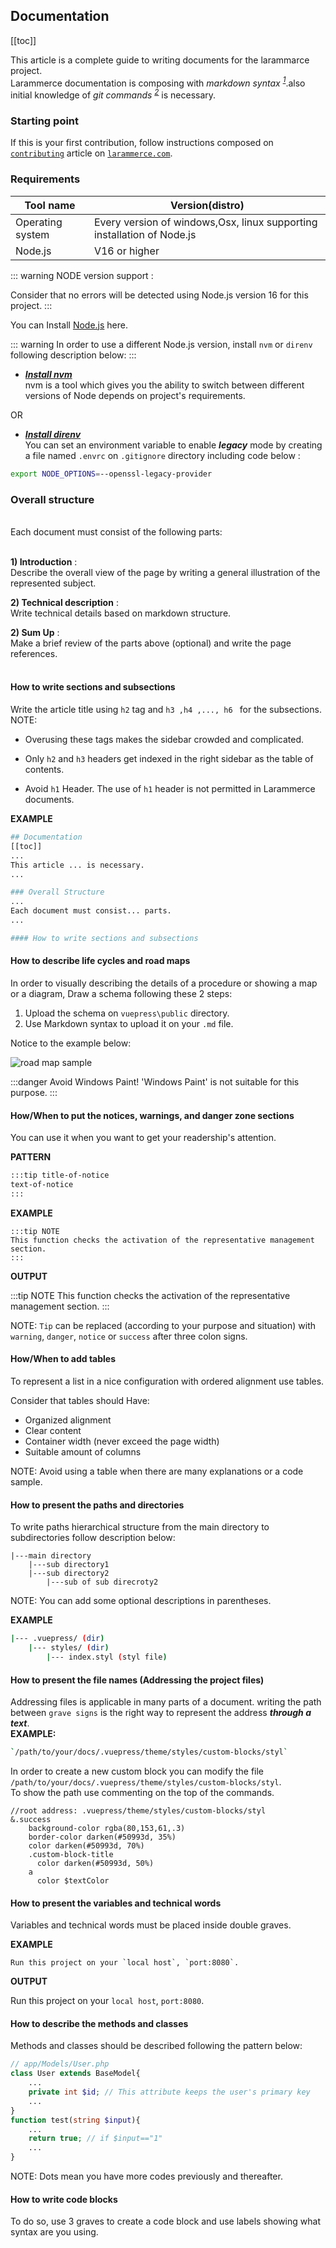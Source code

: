 ## Documentation

[[toc]]

This article is a complete guide to writing documents for the larammarce project.<br/>
Larammerce documentation is composing with *markdown syntax* *<sup>[1](#1)</sup>*.also initial knowledge of *git commands* *<sup>[2](#2)</sup>* is necessary.

### Starting point </br>

If this is your first contribution, follow instructions composed on [`contributing`](https://docs.larammerce.com/8.x/getting-started/contributing.html#contributing) article on [`larammerce.com`](https://larammerce.com/).

### Requirements
| Tool name        | Version(distro)                                                       |
|------------------|-----------------------------------------------------------------------|
| Operating system | Every version of windows,Osx, linux supporting installation of Node.js |
| Node.js          | V16 or higher                                                         |

::: warning NODE version support :

Consider that no errors will be detected using Node.js version 16 for this project.
:::

You can Install [Node.js](https://nodejs.org/en/download/) here.</br>

::: warning In order to use a different Node.js version, install `nvm` or `direnv` following description below: :::

- **_[Install nvm](https://github.com/nvm-sh/nvm)_**  </br>nvm is a tool which gives you the ability to switch between different versions of Node depends on project's requirements. <br/>

OR

- **_[Install direnv](https://direnv.net/docs/installation.html)_** </br>You can set an environment variable to enable **_legacy_** mode by creating a file named `.envrc` on `.gitignore` directory including code below :

```bash
export NODE_OPTIONS=--openssl-legacy-provider
```
### Overall structure

<br/> Each document must consist of the following parts:<br/><br/>

**1) Introduction** :<br/>
Describe the overall view of the page by writing a general illustration of the represented subject. <br/>

**2) Technical description** :<br/>
Write technical details based on markdown structure.<br/>

**2) Sum Up** :<br/>
Make a brief review of the parts above (optional) and write the page references.<br/><br/>

#### How to write sections and subsections

 Write the article title using `h2` tag and `h3 ,h4 ,..., h6 ` for the subsections. 
<br/>
NOTE:<br/> 

- Overusing these tags makes the sidebar crowded and complicated.

- Only `h2` and `h3` headers get indexed in the right sidebar as the table of contents.
- Avoid `h1` Header. The use of `h1` header is not permitted in Larammerce documents.

**EXAMPLE**

 ```bash
## Documentation
[[toc]]
...
This article ... is necessary.
...

### Overall Structure
...
Each document must consist... parts.
...

#### How to write sections and subsections
```

#### How to describe life cycles and road maps

In order to visually describing the details of a procedure or showing a map or a diagram, Draw a schema following these 2 steps:<br/>
1. Upload the schema on `vuepress\public` directory.
2. Use Markdown syntax to upload it on your `.md` file. <br/>


 Notice to the example below:

 ![road map sample](/.vuepress/public/road-map-sample.png)

 :::danger Avoid Windows Paint!
 'Windows Paint' is not suitable for this purpose.
 :::

#### How/When to put the notices, warnings, and danger zone sections

You can use it when you want to get your readership's attention.

**PATTERN**

```bash
:::tip title-of-notice
text-of-notice
:::
```
**EXAMPLE**

```
:::tip NOTE
This function checks the activation of the representative management section.
:::
```
**OUTPUT**

:::tip NOTE
This function checks the activation of the representative management section.
:::

NOTE: `Tip` can be replaced (according to your purpose and situation) with `warning`, `danger`, `notice` or `success`  after three colon signs.


#### How/When to add tables

To represent a list in a nice configuration with ordered alignment use tables.

Consider that tables should Have:
- Organized alignment
- Clear content
- Container width (never exceed the page width)
- Suitable amount of columns

NOTE: Avoid using a table when there are many explanations or a code sample. 

#### How to present the paths and directories

To write paths hierarchical structure from the main directory to subdirectories follow description below:
```
|---main directory
    |---sub directory1
    |---sub directory2
        |---sub of sub direcroty2
```
NOTE: You can add some optional descriptions in parentheses.

**EXAMPLE**


```bash
|--- .vuepress/ (dir)
    |--- styles/ (dir)
        |--- index.styl (styl file)
```
#### How to present the file names (Addressing the project files)

Addressing files is applicable in many parts of a document. writing the path between `grave signs` is the right way to represent the address **_through a text_**.<br/>
 **EXAMPLE:**
```bash
`/path/to/your/docs/.vuepress/theme/styles/custom-blocks/styl`
```

In order to create a new custom block you can modify the file `/path/to/your/docs/.vuepress/theme/styles/custom-blocks/styl`.<br/>
To show the path use commenting on the top of the commands.

```stylus
//root address: .vuepress/theme/styles/custom-blocks/styl
&.success
    background-color rgba(80,153,61,.3)
    border-color darken(#50993d, 35%)
    color darken(#50993d, 70%)
    .custom-block-title
      color darken(#50993d, 50%)
    a
      color $textColor
```

#### How to present the variables and technical words <br/>

Variables and technical words must be placed inside double graves.

**EXAMPLE**

 ```
Run this project on your `local host`, `port:8080`.
```

**OUTPUT**

Run this project on your `local host`, `port:8080`.

#### How to describe the methods and classes
Methods and classes should be described following the pattern below:

```php
// app/Models/User.php
class User extends BaseModel{
    ...
    private int $id; // This attribute keeps the user's primary key
    ...
}
function test(string $input){
    ...
    return true; // if $input=="1"
    ...
}
```
NOTE: Dots mean you have more codes previously and thereafter.

#### How to write code blocks

To do so, use 3 graves to create a code block and use labels showing what syntax are you using.
